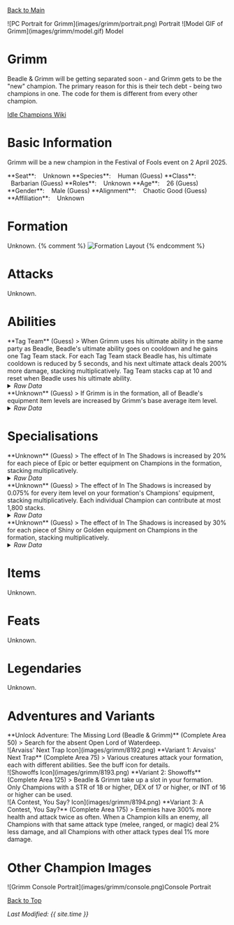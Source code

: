 [Back to Main](index.md)

<span class="championPortraitsRow">
    <span class="championPortraitsColumn">
        <span class="championPortraitsImage">
            ![PC Portrait for Grimm](images/grimm/portrait.png)
        </span>
        <span>
        Portrait
        </span>
    </span>
    <span class="championPortraitsColumn">
        <span class="championPortraitsImage">
            ![Model GIF of Grimm](images/grimm/model.gif)
        </span>
        <span>
        Model
        </span>
    </span>
</span>

# Grimm

Beadle & Grimm will be getting separated soon - and Grimm gets to be the "new" champion. The primary reason for this is their tech debt - being two champions in one. The code for them is different from every other champion.

[Idle Champions Wiki](https://idlechampions.fandom.com/wiki/Beadle_%26_Grimm)

# Basic Information

Grimm will be a new champion in the Festival of Fools event on 2 April 2025.

<span class="champStatsTableColumn">
    <span class="champStatsTableRow">
        <span class="champStatsTableInfoHeader">
            <span style="margin-right:4px;">**Seat**:</span>
        </span>
        <span class="champStatsTableInfoSmall">
            <span style="margin-left:8px;">Unknown</span>
        </span>
    </span>
    <span class="champStatsTableRow">
        <span class="champStatsTableInfoHeader">
            <span style="margin-right:4px;">**Species**:</span>
        </span>
        <span class="champStatsTableInfoSmall">
            <span style="margin-left:8px;">Human (Guess)</span>
        </span>
    </span>
    <span class="champStatsTableRow">
        <span class="champStatsTableInfoHeader">
            <span style="margin-right:4px;">**Class**:</span>
        </span>
        <span class="champStatsTableInfoSmall">
            <span style="margin-left:8px;">Barbarian (Guess)</span>
        </span>
    </span>
    <span class="champStatsTableRow">
        <span class="champStatsTableInfoHeader">
            <span style="margin-right:4px;">**Roles**:</span>
        </span>
        <span class="champStatsTableInfoSmall">
            <span style="margin-left:8px;">Unknown</span>
        </span>
    </span>
    <span class="champStatsTableRow">
        <span class="champStatsTableInfoHeader">
            <span style="margin-right:4px;">**Age**:</span>
        </span>
        <span class="champStatsTableInfoSmall">
            <span style="margin-left:8px;">26 (Guess)</span>
        </span>
    </span>
    <span class="champStatsTableRow">
        <span class="champStatsTableInfoHeader">
            <span style="margin-right:4px;">**Gender**:</span>
        </span>
        <span class="champStatsTableInfoSmall">
            <span style="margin-left:8px;">Male (Guess)</span>
        </span>
    </span>
    <span class="champStatsTableRow">
        <span class="champStatsTableInfoHeader">
            <span style="margin-right:4px;">**Alignment**:</span>
        </span>
        <span class="champStatsTableInfoSmall">
            <span style="margin-left:8px;">Chaotic Good (Guess)</span>
        </span>
    </span>
    <span class="champStatsTableRow">
        <span class="champStatsTableInfoHeader">
            <span style="margin-right:4px;">**Affiliation**:</span>
        </span>
        <span class="champStatsTableInfoSmall">
            <span style="margin-left:8px;">Unknown</span>
        </span>
    </span>
</span>

# Formation

Unknown.
{% comment %}
<span class="formationBorder">
    ![Formation Layout](images/grimm/formation.png)
</span>
{% endcomment %}

# Attacks

Unknown.

# Abilities

<div markdown="1" class="abilityBorder"><div markdown="1" class="abilityBorderInner">
**Tag Team** (Guess)
> When Grimm uses his ultimate ability in the same party as Beadle, Beadle's ultimate ability goes on cooldown and he gains one Tag Team stack. For each Tag Team stack Beadle has, his ultimate cooldown is reduced by 5 seconds, and his next ultimate attack deals 200% more damage, stacking multiplicatively. Tag Team stacks cap at 10 and reset when Beadle uses his ultimate ability.
<details><summary><em>Raw Data</em></summary>
<p>
<pre>
{
    "id": 2245,
    "flavour_text": "",
    "description": {
        "desc": "When Grimm uses his ultimate ability in the same party as Beadle, Beadle's ultimate ability goes on cooldown and he gains one Tag Team stack. For each Tag Team stack Beadle has, his ultimate cooldown is reduced by 5 seconds, and his next ultimate attack deals 200% more damage, stacking multiplicatively. Tag Team stacks cap at 10 and reset when Beadle uses his ultimate ability."
    },
    "effect_keys": [
        {
            "effect_string": "ultimate_tag_team,200",
            "source_hero_id": 108,
            "target_hero_id": 1,
            "stack_max": 10,
            "cooldown_decrease": 5
        }
    ],
    "requirements": "",
    "graphic_id": 0,
    "large_graphic_id": 0,
    "properties": {
        "indexed_effect_properties": true,
        "per_effect_index_bonuses": true,
        "default_bonus_index": 0
    }
}
</pre>
</p>
</details>
</div></div>

<div markdown="1" class="abilityBorder"><div markdown="1" class="abilityBorderInner">
**Unknown** (Guess)
> If Grimm is in the formation, all of Beadle's equipment item levels are increased by Grimm's base average item level.
<details><summary><em>Raw Data</em></summary>
<p>
<pre>
{
    "id": 2247,
    "flavour_text": "",
    "description": {
        "desc": "If Grimm is in the formation, all of Beadle's equipment item levels are increased by Grimm's base average item level."
    },
    "effect_keys": [
        {
            "effect_string": "item_levels_add,0",
            "targets": [
                "self"
            ],
            "use_computed_amount_for_description": true
        },
        {
            "effect_string": "buff_upgrade_add_flat_amount,1,16721",
            "off_when_benched": true,
            "amount_func": "add",
            "stack_func": "per_hero_attribute",
            "per_hero_expr": "AverageILevels()",
            "per_hero_targets": [
                {
                    "type": "heroes",
                    "hero_ids": [
                        1
                    ],
                    "only_in_formation": true
                }
            ],
            "amount_updated_listeners": [
                "loot_changed",
                "slot_changed"
            ]
        }
    ],
    "requirements": [
        {
            "requirement": "hero_in_formation",
            "target_hero_id": 1
        }
    ],
    "graphic_id": 0,
    "large_graphic_id": 0,
    "properties": {
        "is_formation_ability": true,
        "show_outgoing_description": false,
        "indexed_effect_properties": true,
        "per_effect_index_bonuses": true,
        "default_bonus_index": 0
    }
}
</pre>
</p>
</details>
</div></div>

# Specialisations

<div markdown="1" class="abilityBorder"><div markdown="1" class="abilityBorderInner">
**Unknown** (Guess)
> The effect of In The Shadows is increased by 20% for each piece of Epic or better equipment on Champions in the formation, stacking multiplicatively.
<details><summary><em>Raw Data</em></summary>
<p>
<pre>
{
    "id": 2248,
    "flavour_text": "",
    "description": {
        "desc": "The effect of In The Shadows is increased by 20% for each piece of Epic or better equipment on Champions in the formation, stacking multiplicatively."
    },
    "effect_keys": [
        {
            "effect_string": "buff_upgrade,20,16722",
            "amount_func": "mult",
            "stack_func": "per_hero_attribute",
            "max_stacks": 60,
            "per_hero_expr": "NumEquipmentWithMinimumRarity(`Epic`)",
            "amount_updated_listeners": [
                "loot_changed",
                "slot_changed"
            ]
        }
    ],
    "requirements": "",
    "graphic_id": 0,
    "large_graphic_id": 0,
    "properties": {
        "indexed_effect_properties": true,
        "per_effect_index_bonuses": true,
        "default_bonus_index": 0
    }
}
</pre>
</p>
</details>
</div></div>

<div markdown="1" class="abilityBorder"><div markdown="1" class="abilityBorderInner">
**Unknown** (Guess)
> The effect of In The Shadows is increased by 0.075% for every item level on your formation's Champions' equipment, stacking multiplicatively. Each individual Champion can contribute at most 1,800 stacks.
<details><summary><em>Raw Data</em></summary>
<p>
<pre>
{
    "id": 2249,
    "flavour_text": "",
    "description": {
        "desc": "The effect of In The Shadows is increased by 0.075% for every item level on your formation's Champions' equipment, stacking multiplicatively. Each individual Champion can contribute at most 1,800 stacks."
    },
    "effect_keys": [
        {
            "effect_string": "buff_upgrade,0.075,16722",
            "amount_func": "mult",
            "stack_func": "per_hero_attribute",
            "max_stacks": 1800,
            "per_hero_expr": "NumILevels()",
            "amount_updated_listeners": [
                "loot_changed",
                "slot_changed"
            ]
        }
    ],
    "requirements": "",
    "graphic_id": 0,
    "large_graphic_id": 0,
    "properties": {
        "indexed_effect_properties": true,
        "per_effect_index_bonuses": true,
        "default_bonus_index": 0
    }
}
</pre>
</p>
</details>
</div></div>

<div markdown="1" class="abilityBorder"><div markdown="1" class="abilityBorderInner">
**Unknown** (Guess)
> The effect of In The Shadows is increased by 30% for each piece of Shiny or Golden equipment on Champions in the formation, stacking multiplicatively.
<details><summary><em>Raw Data</em></summary>
<p>
<pre>
{
    "id": 2250,
    "flavour_text": "",
    "description": {
        "desc": "The effect of In The Shadows is increased by 30% for each piece of Shiny or Golden equipment on Champions in the formation, stacking multiplicatively."
    },
    "effect_keys": [
        {
            "effect_string": "buff_upgrade,30,16722",
            "amount_func": "mult",
            "stack_func": "per_hero_attribute",
            "max_stacks": 60,
            "per_hero_expr": "NumEquipmentWithMinimumShininess(`Shiny`)",
            "amount_updated_listeners": [
                "loot_changed",
                "slot_changed"
            ]
        }
    ],
    "requirements": "",
    "graphic_id": 0,
    "large_graphic_id": 0,
    "properties": {
        "indexed_effect_properties": true,
        "per_effect_index_bonuses": true,
        "default_bonus_index": 0
    }
}
</pre>
</p>
</details>
</div></div>

# Items

Unknown.

# Feats

Unknown.

# Legendaries

Unknown.

# Adventures and Variants

<div markdown="1" class="abilityBorder"><div markdown="1" class="abilityBorderInner">
**Unlock Adventure: The Missing Lord (Beadle & Grimm)** (Complete Area 50)
> Search for the absent Open Lord of Waterdeep.
</div></div>
<div markdown="1" class="abilityBorder"><div markdown="1" class="abilityBorderInner">
![Arvaiss' Next Trap Icon](images/grimm/8192.png) **Variant 1: Arvaiss' Next Trap** (Complete Area 75)
> Various creatures attack your formation, each with different abilities. See the buff icon for details.
</div></div>
<div markdown="1" class="abilityBorder"><div markdown="1" class="abilityBorderInner">
![Showoffs Icon](images/grimm/8193.png) **Variant 2: Showoffs** (Complete Area 125)
> Beadle & Grimm take up a slot in your formation. Only Champions with a STR of 18 or higher, DEX of 17 or higher, or INT of 16 or higher can be used.
</div></div>
<div markdown="1" class="abilityBorder"><div markdown="1" class="abilityBorderInner">
![A Contest, You Say? Icon](images/grimm/8194.png) **Variant 3: A Contest, You Say?** (Complete Area 175)
> Enemies have 300% more health and attack twice as often. When a Champion kills an enemy, all Champions with that same attack type (melee, ranged, or magic) deal 2% less damage, and all Champions with other attack types deal 1% more damage.
</div></div>

# Other Champion Images

<span class="championImagesColumn">
    <span class="championImagesRow">
        <span class="championImagesPortrait">
            ![Grimm Console Portrait](images/grimm/console.png)Console Portrait
        </span>
    </span>
</span>

[Back to Top](#top)

*Last Modified: {{ site.time }}*
